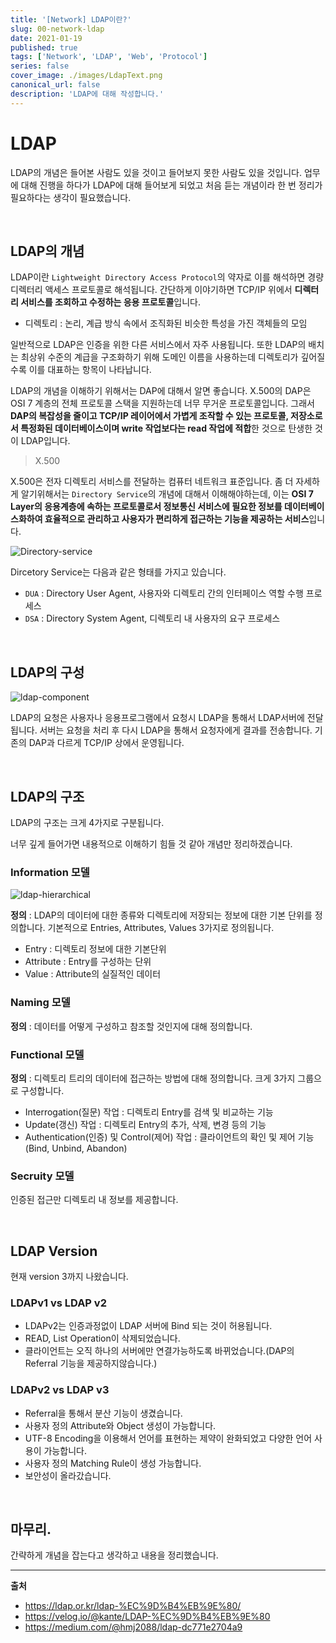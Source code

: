 ```yaml
---
title: '[Network] LDAP이란?'
slug: 00-network-ldap
date: 2021-01-19
published: true
tags: ['Network', 'LDAP', 'Web', 'Protocol']
series: false
cover_image: ./images/LdapText.png
canonical_url: false
description: 'LDAP에 대해 작성합니다.'
---
```


# LDAP

LDAP의 개념은 들어본 사람도 있을 것이고 들어보지 못한 사람도 있을 것입니다. 업무에 대해 진행을 하다가 LDAP에 대해 들어보게 되었고 처음 듣는 개념이라 한 번 정리가 필요하다는 생각이 필요했습니다.

<br/>

## LDAP의 개념

LDAP이란 `Lightweight Directory Access Protocol`의 약자로 이를 해석하면 경량 디렉터리 액세스 프로토콜로 해석됩니다. 간단하게 이야기하면 TCP/IP 위에서 **디렉터리 서비스를 조회하고 수정하는 응용 프로토콜**입니다.

- 디렉토리 : 논리, 계급 방식 속에서 조직화된 비슷한 특성을 가진 객체들의 모임

일반적으로 LDAP은 인증을 위한 다른 서비스에서 자주 사용됩니다. 또한 LDAP의 배치는 최상위 수준의 계급을 구조화하기 위해 도메인 이름을 사용하는데 디렉토리가 깊어질수록 이를 대표하는 항목이 나타납니다.

LDAP의 개념을 이해하기 위해서는 DAP에 대해서 알면 좋습니다. X.500의 DAP은 OSI 7 계층의 전체 프로토콜 스택을 지원하는데 너무 무거운 프로토콜입니다. 그래서 **DAP의 복잡성을 줄이고 TCP/IP 레이어에서 가볍게 조작할 수 있는 프로토콜, 저장소로서 특정화된 데이터베이스이며 write 작업보다는 read 작업에 적합**한 것으로 탄생한 것이 LDAP입니다.

> X.500

X.500은 전자 디렉토리 서비스를 전달하는 컴퓨터 네트워크 표준입니다. 좀 더 자세하게 알기위해서는 `Directory Service`의 개념에 대해서 이해해야하는데, 이는 **OSI 7 Layer의 응용계층에 속하는 프로토콜로서 정보통신 서비스에 필요한 정보를 데이터베이스화하여 효율적으로 관리하고 사용자가 편리하게 접근하는 기능을 제공하는 서비스**입니다.

![Directory-service](https://user-images.githubusercontent.com/42582516/104970027-836e3c80-5a2d-11eb-8a53-ebf697fe300d.png)

Dircetory Service는 다음과 같은 형태를 가지고 있습니다.

- `DUA` : Directory User Agent, 사용자와 디렉토리 간의 인터페이스 역할 수행 프로세스
- `DSA` : Directory System Agent, 디렉토리 내 사용자의 요구 프로세스

<br/>

## LDAP의 구성

![ldap-component](https://user-images.githubusercontent.com/42582516/104970321-5f5f2b00-5a2e-11eb-8e6d-b064167a8c52.png)

LDAP의 요청은 사용자나 응용프로그램에서 요청시 LDAP을 통해서 LDAP서버에 전달됩니다. 서버는 요청을 처리 후 다시 LDAP을 통해서 요청자에게 결과를 전송합니다. 기존의 DAP과 다르게 TCP/IP 상에서 운영됩니다.

<br/>

## LDAP의 구조

LDAP의 구조는 크게 4가지로 구분됩니다.

너무 깊게 들어가면 내용적으로 이해하기 힘들 것 같아 개념만 정리하겠습니다.

### Information 모델

![ldap-hierarchical](https://user-images.githubusercontent.com/42582516/104970313-58d0b380-5a2e-11eb-9115-a9c1a527bc38.png)

**정의** : LDAP의 데이터에 대한 종류와 디렉토리에 저장되는 정보에 대한 기본 단위를 정의합니다. 기본적으로 Entries, Attributes, Values 3가지로 정의됩니다.

- Entry : 디렉토리 정보에 대한 기본단위
- Attribute : Entry를 구성하는 단위
- Value : Attribute의 실질적인 데이터

### Naming 모델

**정의** : 데이터를 어떻게 구성하고 참조할 것인지에 대해 정의합니다.

### Functional 모델

**정의** : 디렉토리 트리의 데이터에 접근하는 방법에 대해 정의합니다. 크게 3가지 그룹으로 구성합니다.

- Interrogation(질문) 작업 : 디렉토리 Entry를 검색 및 비교하는 기능
- Update(갱신) 작업 : 디렉토리 Entry의 추가, 삭제, 변경 등의 기능
- Authentication(인증) 및 Control(제어) 작업 : 클라이언트의 확인 및 제어 기능(Bind, Unbind, Abandon)

### Secruity 모델

인증된 접근만 디렉토리 내 정보를 제공합니다.

<br/>

## LDAP Version

현재 version 3까지 나왔습니다.

### LDAPv1 vs LDAP v2

- LDAPv2는 인증과정없이 LDAP 서버에 Bind 되는 것이 허용됩니다.
- READ, List Operation이 삭제되었습니다.
- 클라이언트는 오직 하나의 서버에만 연결가능하도록 바뀌었습니다.(DAP의 Referral 기능을 제공하지않습니다.)

### LDAPv2 vs LDAP v3

- Referral을 통해서 분산 기능이 생겼습니다.
- 사용자 정의 Attribute와 Object 생성이 가능합니다.
- UTF-8 Encoding을 이용해서 언어를 표현하는 제약이 완화되었고 다양한 언어 사용이 가능합니다.
- 사용자 정의 Matching Rule이 생성 가능합니다.
- 보안성이 올라갔습니다.

<br/>

## 마무리.

간략하게 개념을 잡는다고 생각하고 내용을 정리했습니다.

---

**출처**

- https://ldap.or.kr/ldap-%EC%9D%B4%EB%9E%80/
- https://velog.io/@kante/LDAP-%EC%9D%B4%EB%9E%80
- https://medium.com/@hmj2088/ldap-dc771e2704a9
